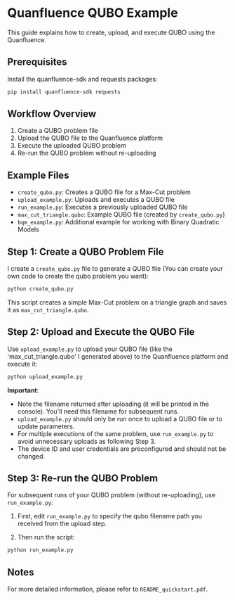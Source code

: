 # Quanfluence QUBO Example

This guide explains how to create, upload, and execute QUBO using the Quanfluence.

## Prerequisites

Install the quanfluence-sdk and requests packages:

```bash
pip install quanfluence-sdk requests
```

## Workflow Overview

1. Create a QUBO problem file
2. Upload the QUBO file to the Quanfluence platform
3. Execute the uploaded QUBO problem
4. Re-run the QUBO problem without re-uploading

## Example Files

- `create_qubo.py`: Creates a QUBO file for a Max-Cut problem
- `upload_example.py`: Uploads and executes a QUBO file
- `run_example.py`: Executes a previously uploaded QUBO file
- `max_cut_triangle.qubo`: Example QUBO file (created by `create_qubo.py`)
- `bqm_example.py`: Additional example for working with Binary Quadratic Models

## Step 1: Create a QUBO Problem File

I create a  `create_qubo.py` file to generate a QUBO file (You can create your own code to create the qubo problem you want):

```bash
python create_qubo.py
```

This script creates a simple Max-Cut problem on a triangle graph and saves it as `max_cut_triangle.qubo`.

## Step 2: Upload and Execute the QUBO File

Use `upload_example.py` to upload your QUBO file (like the 'max_cut_triangle.qubo' I generated above) to the Quanfluence platform and execute it:

```bash
python upload_example.py
```

**Important**: 
- Note the filename returned after uploading (it will be printed in the console). You'll need this filename for subsequent runs.
- `upload_example.py` should only be run once to upload a QUBO file or to update parameters.
- For multiple executions of the same problem, use `run_example.py` to avoid unnecessary uploads as following Step 3.
- The device ID and user credentials are preconfigured and should not be changed.

## Step 3: Re-run the QUBO Problem

For subsequent runs of your QUBO problem (without re-uploading), use `run_example.py`:

1. First, edit `run_example.py` to specify the qubo filename path you received from the upload step.

2. Then run the script:

```bash
python run_example.py
```

## Notes

For more detailed information, please refer to `README_quickstart.pdf`.
